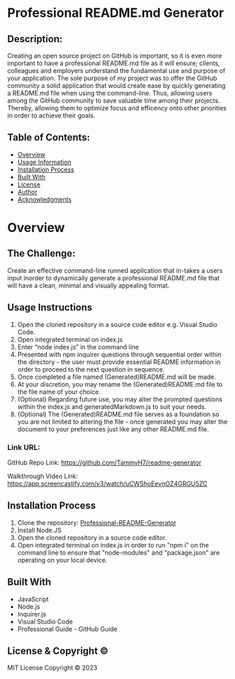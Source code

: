 # Professional README.md Generator

## Description:
Creating an open source project on GitHub is important, so it is even more important to have a professional README.md file as it will ensure; clients, colleagues and employers understand the fundamental use and purpose of your application. The sole purpose of my project was to offer the GitHub community a solid application that would create ease by quickly generating a README.md file when using the command-line. Thus, allowing users among the GitHub community to save valuable time among their projects. Thereby, allowing them to optimize focus and efficency onto other priorities in order to achieve their goals.

## Table of Contents:
- [Overview](#Overview)
- [Usage Information](#Usage-Information)
- [Installation Process](#Installation-Process)
- [Built With](#Built-With)
- [License](#License)
- [Author](#Author)
- [Acknowledgments](#Acknowledgments)

# Overview
## The Challenge:
Create an effective command-line runned application that in-takes a users input inorder to dynamically generate a professional README.md file that will have a clean, minimal and visually appealing format.

## Usage Instructions
1. Open the cloned repository in a source code editor e.g. Visual Studio Code.
2. Open integrated terminal on index.js
3. Enter “node index.js” in the command line
4. Presented with npm inquirer questions through sequential order within the directory -  the user must provide essential README information in order to proceed to the next question in sequence.
5. Once completed a file named (Generated)README.md will be made.
6. At your discretion, you may rename the (Generated)README.md file to the file name of your choice.
7. (Optional) Regarding future use, you may alter the prompted questions within the index.js and generatedMarkdown.js to suit your needs.
8. (Optional) The (Generated)README.md file serves as a foundation so you are not limited to altering the file - once generated you may alter the document to your preferences just like any other README.md file.

### Link URL: 
GitHub Repo Link: https://github.com/TammyH7/readme-generator

Walkthrough Video Link: https://app.screencastify.com/v3/watch/uCWShoEevnOZ4GRGU5ZC


## Installation Process
1. Clone the repository: [Professional-README-Generator](https://github.com/TammyH7/)
2. Install Node.JS 
3. Open the cloned repository in a source code editor.
4. Open integrated terminal on index.js in order to run "npm i" on the command line to ensure that "node-modules" and "package.json" are operating on your local device.

## Built With
- JavaScript
- Node.js
- Inquirer.js
- Visual Studio Code
- Professional Guide - GitHub Guide

## License & Copyright ©
  
MIT License Copyright © 2023


